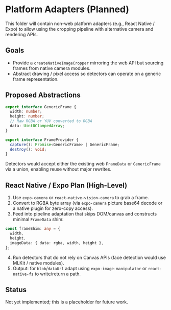 # Platform Adapters (Planned)

This folder will contain non-web platform adapters (e.g., React Native / Expo) to allow using the cropping pipeline with alternative camera and rendering APIs.

## Goals

- Provide a `createNativeImageCropper` mirroring the web API but sourcing frames from native camera modules.
- Abstract drawing / pixel access so detectors can operate on a generic frame representation.

## Proposed Abstractions

```ts
export interface GenericFrame {
  width: number;
  height: number;
  // Raw RGBA or YUV converted to RGBA
  data: Uint8ClampedArray;
}

export interface FrameProvider {
  capture(): Promise<GenericFrame> | GenericFrame;
  destroy(): void;
}
```

Detectors would accept either the existing web `FrameData` or `GenericFrame` via a union, enabling reuse without major rewrites.

## React Native / Expo Plan (High-Level)

1. Use `expo-camera` or `react-native-vision-camera` to grab a frame.
2. Convert to RGBA byte array (via `expo-camera` picture base64 decode or a native plugin for zero-copy access).
3. Feed into pipeline adaptation that skips DOM/canvas and constructs minimal `FrameData` shim:

```ts
const frameShim: any = {
  width,
  height,
  imageData: { data: rgba, width, height },
};
```

4. Run detectors that do not rely on Canvas APIs (face detection would use MLKit / native modules).
5. Output: for `blob`/`dataUrl` adapt using `expo-image-manipulator` or `react-native-fs` to write/return a path.

## Status

Not yet implemented; this is a placeholder for future work.
